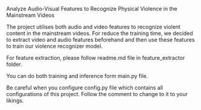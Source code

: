 Analyze Audio-Visual Features to Recognize Physical Violence in the Mainstream Videos


The project utilises both audio and video features to recognize violent content in the mainstream videos. For reduce the training time, we decided to extract video and audio features beforehand and then use these features to train our violence recognizer model.


For feature extraction, please follow readme.md file in feature_extractor folder.


You can do both training and inference form main.py file.

Be careful when you configure config.py file which contains all configurations of this project. Follow the comment to change to it to your likings.
